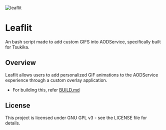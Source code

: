 ![leaflit](https://github.com/ayumi-aiko/banners/blob/main/leaflit.banner.png?raw=true)

# Leaflit

An bash script made to add custom GIFS into AODService, specifically built for Tsukika.

## Overview

Leaflit allows users to add personalized GIF animations to the AODService experience through a custom overlay application.
- For building this, refer [BUILD.md](BUILD.md)

## License

This project is licensed under GNU GPL v3 - see the LICENSE file for details.